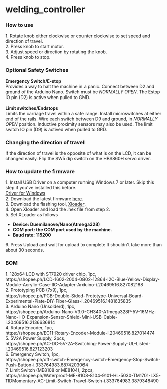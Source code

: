 # welding_controller

<h3>How to use</h3>
1. Rotate knob either clockwise or counter clockwise to set speed and direction of travel.<br>
2. Press knob to start motor.<br>
3. Adjust speed or direction by rotating the knob.<br>
4. Press knob to stop.

<h3>Optional Safety Switches</h3>
<b>Emergency Switch/E-stop</b><br>
Provides a way to halt the machine in a panic. Connect between D2 and ground of the Arduino Nano. Switch must be <i>NORMALLY OPEN</i>. The Estop IO pin (D2) is active when pulled to GND.<br>
<br>
<b>Limit switches/Endstops</b><br>
Limits the carriage travel within a safe range. Install microswitches at either end of the rails. Wire each switch between D9 and ground, in <i>NORMALLY OPEN</i> position.
Inductive proximity sensors may also be used. The limit switch IO pin (D9) is actived when pulled to GRD.<br>

<h3>Changing the direction of travel</h3>
If the direction of travel is the opposite of what is on the LCD, it can be changed easily.
Flip the SW5 dip switch on the HBS860H servo driver. 

<h3>How to update the firmware</h3>
1. Install USB Driver on a computer running Windows 7 or later. Skip this step if you've installed this before.<br>
<a href="https://sparks.gogo.co.nz/assets/_site_/downloads/CH34x_Install_Windows_v3_4.zip">Driver for Windows</a><br>
2. Download the latest firmware <a href="https://github.com/johntruman/welding_controller/tree/master/firmware">here</a>.<br>
3. Download the flashing tool, <a href="https://github.com/xinabox/xLoader/releases/latest">Xloader</a>.<br>
4. Open Xloader and load the .hex file from step 2.<br>
5. Set XLoader as follows<br>
<ul>
  <li><b>Device: Duemilanove/Nano(Atmega328)</b></li>
<li><b>COM port: the COM port used by the machine.</b></li>
<li><b>Baud rate: 115200</b></li>
</ul>
6. Press Upload and wait for upload to complete It shouldn't take more than about 30 seconds.<br>

<h3>BOM</h3>
1. 128x64 LCD with ST7920 driver chip, 1pc, <br>
https://shopee.ph/LCD-1602-2004-0802-12864-I2C-Blue-Yellow-Display-Module-Acrylic-Case-IIC-Adapter-Arduino-i.20469516.827082188  <br>
2. Prototyping PCB (7x9), 1pc,  <br>
https://shopee.ph/PCB-Double-Sided-Prototype-Universal-Board-Experimental-Plate-DIY-Fiber-Glass-i.20469516.1481635835  <br>
3. Arduino Nano (Unsolderd), 1pc,  <br>
https://shopee.ph/Arduino-Nano-V3.0-CH340-ATmega328P-5V-16MHz-Nano-I-O-Expansion-Sensor-Shield-Mini-USB-Cable-i.20469516.2136636814  <br>
4. Rotary Encoder, 1pc,  <br>
https://shopee.ph/EC11-Rotary-Encoder-Module-i.20469516.827014474  <br>
5. 5V2A Power Supply, 2pcs,  <br>
https://shopee.ph/AC-DC-5V-2A-Switching-Power-Supply-UL-Listed-i.20469516.827123203  <br>
6. Emergency Switch, 1pc,  <br>
https://shopee.ph/off-switch-Emergency-switch-Emergency-Stop-Switch-Push-Button-i.333764983.6874203064  <br>
7. Limit Switch (ME8108 or ME8104), 2pcs,  <br>
https://shopee.ph/Waterproof-ME-8108-8104-9101-HL-5030-TM1701-LX5-11DMomentary-AC-Limit-Switch-Travel-Switch-i.333764983.3879348490
